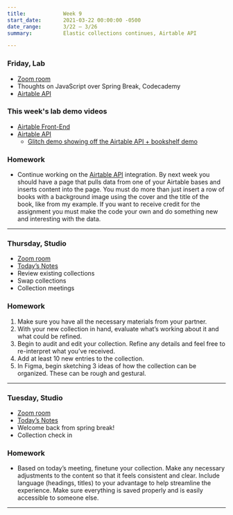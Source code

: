 ```yaml
---
title:            Week 9
start_date:       2021-03-22 00:00:00 -0500
date_range:       3/22 – 3/26
summary:          Elastic collections continues, Airtable API

---
```


### Friday, Lab
- [Zoom room](https://newschool.zoom.us/j/3928062190)
- Thoughts on JavaScript over Spring Break, Codecademy
- [Airtable API](https://paper.dropbox.com/doc/CI-Lab-Week-9-Airtable-API--BHmdterYjCHBpEGofsMJLnGxAg-is9ilnbYOjn3LaXgbUZfC)

### This week's lab demo videos
- [Airtable Front-End](https://vimeo.com/515894979)
- [Airtable API](https://vimeo.com/515890927)
  - [Glitch demo showing off the Airtable API + bookshelf demo](https://glitch.com/edit/#!/interaction-lab-bookshelf)

### Homework
- Continue working on the [Airtable API](https://paper.dropbox.com/doc/CI-Lab-Week-9-Airtable-API--BHmdterYjCHBpEGofsMJLnGxAg-is9ilnbYOjn3LaXgbUZfC)
  integration. By next week you should have a page that pulls data from one of your Airtable bases and inserts content into the page. You must do
  more than just insert a row of books with a background image using the cover and the title of the book, like from my example. If you want to
  receive credit for the assignment you must make the code your own and do something new and interesting with the data.

---

### Thursday, Studio
- [Zoom room](https://newschool.zoom.us/my/nikafisher)
- [Today&rsquo;s Notes](https://paper.dropbox.com/doc/Parsons-Week-9b--BHi1i~tYDMiS96bOrNlIfo0GAQ-DuNat2l6q8fQPXgRKSzmE)
- Review existing collections
- Swap collections
- Collection meetings

### Homework
1. Make sure you have all the necessary materials from your partner.
2. With your new collection in hand, evaluate what’s working about it and what could be refined.
3. Begin to audit and edit your collection. Refine any details and feel free to re-interpret what you’ve received.
4. Add at least 10 new entries to the collection.
5. In Figma, begin sketching 3 ideas of how the collection can be organized. These can be rough and gestural.

---


### Tuesday, Studio
- [Zoom room](https://newschool.zoom.us/my/nikafisher)
- [Today&rsquo;s Notes](https://paper.dropbox.com/doc/Parsons-Week-9a-Elastic-Collections-Continue--BHYAfYqWyxhJoQplVLWZ9QgIAQ-zmovbGDIjbq592kC8brVD)
- Welcome back from spring break!
- Collection check in

### Homework
- Based on today’s meeting, finetune your collection. Make any necessary adjustments to the content so that it feels consistent and clear. Include language (headings, titles) to your advantage to help streamline the experience. Make sure everything is saved properly and is easily accessible to someone else.

---
